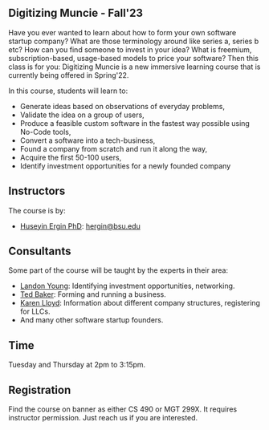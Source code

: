 ## Digitizing Muncie - Fall'23

Have you ever wanted to learn about how to form your own software startup company? What are those terminology around like series a, series b etc? How can you find someone to invest in your idea? What is freemium, subscription-based, usage-based models to price your software? Then this class is for you: Digitizing Muncie is a new immersive learning course that is currently being offered in Spring'22.

In this course, students will learn to:
- Generate ideas based on observations of everyday problems,
- Validate the idea on a group of users,
- Produce a feasible custom software in the fastest way possible using No-Code tools,
- Convert a software into a tech-business,
- Found a company from scratch and run it along the way,
- Acquire the first 50-100 users,
- Identify investment opportunities for a newly founded company

## Instructors

The course is by:
- [Huseyin Ergin PhD](http://www.cs.bsu.edu/~hergin): hergin@bsu.edu

## Consultants

Some part of the course will be taught by the experts in their area:
- [Landon Young](https://elevateventures.com/landon-young/): Identifying investment opportunities, networking.
- [Ted Baker](https://innovationconnector.com/about-the-ic/#av_section_1): Forming and running a business.
- [Karen Lloyd](https://isbdc.org/author/klloyd/): Information about different company structures, registering for LLCs.
- And many other software startup founders.

## Time

Tuesday and Thursday at 2pm to 3:15pm.

## Registration

Find the course on banner as either CS 490 or MGT 299X. It requires instructor permission. Just reach us if you are interested.
